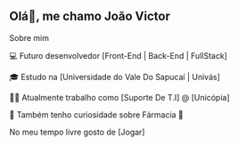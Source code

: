 ## Olá👋, me chamo João Victor

Sobre mim

💻 Futuro desenvolvedor [Front-End | Back-End | FullStack]

🎓 Estudo na [Universidade do Vale Do Sapucaí | Univás]

👨‍💼 Atualmente trabalho como [Suporte De T.I] @ [Unicópia]

🔎 Também tenho curiosidade sobre Fármacia 💊

No meu tempo livre gosto de [Jogar]

<!--
**JoaoVictorPires/JoaoVictorPires** is a ✨ _special_ ✨ repository because its `README.md` (this file) appears on your GitHub profile.

Here are some ideas to get you started:

- 🔭 I’m currently working on ...
- 🌱 I’m currently learning ...
- 👯 I’m looking to collaborate on ...
- 🤔 I’m looking for help with ...
- 💬 Ask me about ...
- 📫 How to reach me: ...
- 😄 Pronouns: ...
- ⚡ Fun fact: ...
-->
